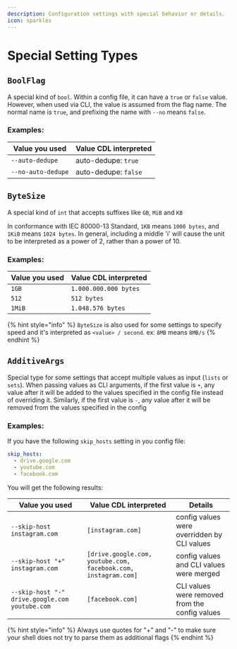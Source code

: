 ```yaml
---
description: Configuration settings with special behavior or details.
icon: sparkles
---
```


# Special Setting Types

## `BoolFlag`

A special kind of `bool`. Within a config file, it can have a `true` or `false` value. However, when used via CLI, the value is assumed from the flag name. The normal name is `true`, and prefixing the name with `--no` means `false`.

### Examples:

| Value you used       | Value CDL interpreted |
| -------------------- | --------------------- |
| `--auto-dedupe`      | auto-dedupe: `true`     |
| `--no-auto-dedupe`   | auto-dedupe: `false`    |

## `ByteSize`

A special kind of `int` that accepts suffixes like `GB`, `MiB` and `KB`

In conformance with IEC 80000-13 Standard, `1KB` means `1000 bytes`, and `1KiB` means `1024 bytes`. In general, including a middle 'i' will cause the unit to be interpreted as a power of 2, rather than a power of 10.

### Examples:

| Value you used | Value CDL interpreted |
| -------------- | --------------------- |
| `1GB`            | `1.000.000.000 bytes`   |
| `512`            | `512 bytes`             |
| `1MiB`           | `1.048.576 bytes`       |

{% hint style="info" %}
`ByteSize` is also used for some settings to specify speed and it's interpreted as `<value> / second`. ex: `8MB` means `8MB/s`
{% endhint %}


## `AdditiveArgs`

Special type for some settings that accept multiple values as input (`lists` or `sets`). When passing values as CLI arguments, if the first value is `+`, any value after it will be added to the values specified in the config file instead of overriding it. Similarly, if the first value is `-`, any value after it will be removed from the values specified in the config

### Examples:

If you have the following `skip_hosts` setting in you config file:

```yaml
skip_hosts:
  - drive.google.com
  - youtube.com
  - facebook.com
```

You will get the following results:

| Value you used | Value CDL interpreted | Details |
| -------------- | --------------------- | ------- |
| `--skip-host instagram.com`           | `[instagram.com]`  |  config values were overridden by CLI values |
| `--skip-host "+" instagram.com`     | `[drive.google.com, youtube.com, facebook.com, instagram.com]`    | config values and CLI values were merged |
| `--skip-host "-" drive.google.com youtube.com`   | `[facebook.com]`        | CLI values were removed from the config values |

{% hint style="info" %}
Always use quotes for "+" and "-" to make sure your shell does not try to parse them as additional flags
{% endhint %}
